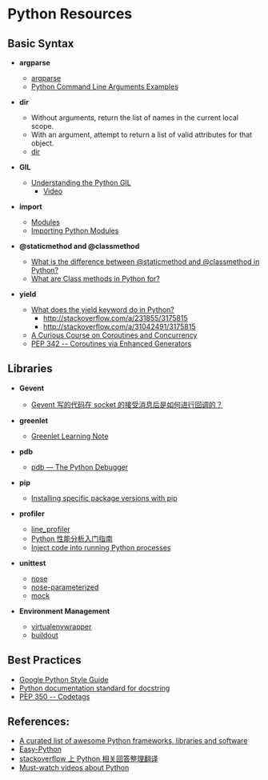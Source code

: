 # Python Resources

## Basic Syntax

- **argparse**
    - [argparse](https://docs.python.org/3.3/library/argparse.html)
    - [Python Command Line Arguments Examples](http://www.cyberciti.biz/faq/python-command-line-arguments-argv-example/)

- **dir**
    - Without arguments, return the list of names in the current local scope.
    - With an argument, attempt to return a list of valid attributes for that object.
    - [dir](https://docs.python.org/2/library/functions.html#dir)

- **GIL**
    - [Understanding the Python GIL](http://www.dabeaz.com/GIL/)
        - [Video](https://www.youtube.com/watch?v=ph374fJqFPE)

- **import**
    - [Modules](https://docs.python.org/2/tutorial/modules.html)
    - [Importing Python Modules](http://effbot.org/zone/import-confusion.htm)

- **@staticmethod and @classmethod**
    - [What is the difference between @staticmethod and @classmethod in Python?](http://stackoverflow.com/questions/136097/what-is-the-difference-between-staticmethod-and-classmethod-in-python)
    - [What are Class methods in Python for?](http://stackoverflow.com/a/38276/3175815)

- **yield**
    - [What does the yield keyword do in Python?](http://stackoverflow.com/questions/231767/what-does-the-yield-keyword-do-in-python)
        - <http://stackoverflow.com/a/231855/3175815>
        - <http://stackoverflow.com/a/31042491/3175815>
    - [A Curious Course on Coroutines and Concurrency](http://www.dabeaz.com/coroutines/index.html)
    - [PEP 342 -- Coroutines via Enhanced Generators](https://www.python.org/dev/peps/pep-0342/)

## Libraries

- **Gevent**
    - [Gevent 写的代码在 socket 的接受消息后是如何进行回调的？](https://www.zhihu.com/question/20703476/answer/15911452)

- **greenlet**
    - [Greenlet Learning Note](./greenlet-learning-note.md)

- **pdb**
    - [pdb — The Python Debugger](https://docs.python.org/2/library/pdb.html)

- **pip**
    - [Installing specific package versions with pip](http://stackoverflow.com/questions/5226311/installing-specific-package-versions-with-pip)

- **profiler**
    - [line_profiler](https://github.com/rkern/line_profiler)
    - [Python 性能分析入门指南](http://segmentfault.com/a/1190000000616798)
    - [Inject code into running Python processes](https://github.com/lmacken/pyrasite)

- **unittest**
    - [nose](https://nose.readthedocs.org/en/latest/)
    - [nose-parameterized](https://github.com/wolever/nose-parameterized)
    - [mock](http://www.voidspace.org.uk/python/mock/)

- **Environment Management**
    - [virtualenvwrapper](http://virtualenvwrapper.readthedocs.org/en/latest/install.html)
    - [buildout](https://github.com/buildout/buildout)

## Best Practices

- [Google Python Style Guide](https://google-styleguide.googlecode.com/svn/trunk/pyguide.html)
- [Python documentation standard for docstring](http://stackoverflow.com/questions/5334531/python-documentation-standard-for-docstring)
- [PEP 350 -- Codetags](http://legacy.python.org/dev/peps/pep-0350/)

## References:

- [A curated list of awesome Python frameworks, libraries and software](https://github.com/vinta/awesome-python)
- [Easy-Python](https://github.com/fengsp/easy-python)
- [stackoverflow 上 Python 相关回答整理翻译](https://github.com/wklken/stackoverflow-py-top-qa)
- [Must-watch videos about Python](https://github.com/s16h/py-must-watch)
